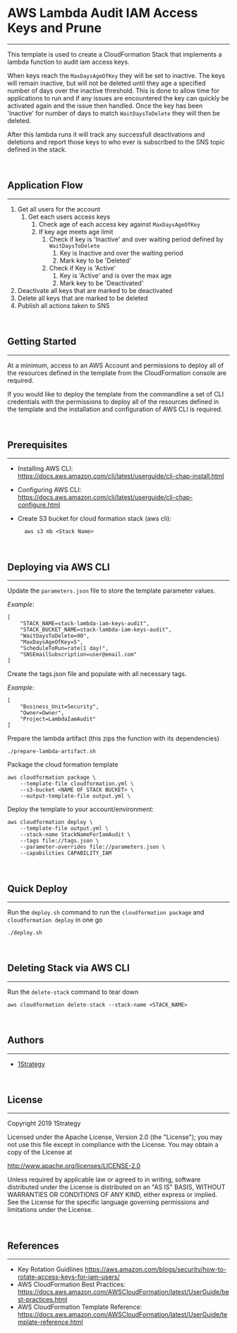 # AWS Lambda Audit IAM Access Keys and Prune
---
This template is used to create a CloudFormation Stack that implements a lambda function to audit iam access keys.

When keys reach the `MaxDaysAgeOfKey` they will be set to inactive. The keys will remain inactive, but will not be deleted until they age a specified number of days over the inactive threshold. This is done to allow time for applications to run and if any issues are encountered the key can quickly be activated again and the issue then handled. Once the key has been 'Inactive' for number of days to match `WaitDaysToDelete` they will then be deleted.

After this lambda runs it will track any successfull deactivations and deletions and report those keys to who ever is subscribed to the SNS topic defined in the stack.

<br />

## Application Flow
---
1. Get all users for the account
    1. Get each users access keys
        1. Check age of each access key against `MaxDaysAgeOfKey`
        2. If key age meets age limit
            1. Check if key is 'Inactive' and over waiting period defined by `WaitDaysToDelete`
                1. Key is Inactive and over the waiting period
                2. Mark key to be 'Deleted'
            2. Check if Key is 'Active'
                1. Key is 'Active' and is over the max age
                2. Mark key to be 'Deactivated'
2. Deactivate all keys that are marked to be deactivated
3. Delete all keys that are marked to be deleted
4. Publish all actions taken to SNS

<br />

## Getting Started
---
At a minimum, access to an AWS Account and permissions to deploy all of the resources defined in the template from the CloudFormation console are required. 

If you would like to deploy the template from the commandline a set of CLI credentials with the permissions to deploy all of the resources defined in the template and the installation and configuration of AWS CLI is required.

<br />

## Prerequisites
---
* Installing AWS CLI: https://docs.aws.amazon.com/cli/latest/userguide/cli-chap-install.html
* Configuring AWS CLI: https://docs.aws.amazon.com/cli/latest/userguide/cli-chap-configure.html
* Create S3 bucket for cloud formation stack (aws cli):
  
        aws s3 mb <Stack Name>

<br />

## Deploying via AWS CLI
---
 Update the `parameters.json` file to store the template parameter values.

*Example*:
```
[
    "STACK_NAME=stack-lambda-iam-keys-audit",
    "STACK_BUCKET_NAME=stack-lambda-iam-keys-audit",
    "WaitDaysToDelete=90",
    "MaxDaysAgeOfKey=5",
    "ScheduleToRun=rate(1 day)",
    "SNSEmailSubscription=user@email.com"
]
```

Create the tags.json file and populate with all necessary tags.

*Example*:
```
[
    "Business_Unit=Security",
    "Owner=Owner",
    "Project=LambdaIamAudit"
]
```

Prepare the lambda artifact (this zips the function with its dependencies)
```
./prepare-lambda-artifact.sh
```

Package the cloud formation template
```
aws cloudformation package \
    --template-file cloudformation.yml \
    --s3-bucket <NAME OF STACK BUCKET> \
    --output-template-file output.yml \
```

Deploy the template to your account/environment:
```
aws cloudformation deploy \
    --template-file output.yml \
    --stack-name StackNameForIamAudit \
    --tags file://tags.json \
    --parameter-overrides file://parameters.json \
    --capabilities CAPABILITY_IAM
 ```

 <br />

## Quick Deploy
---
Run the `deploy.sh` command to run the `cloudformation package` and `cloudformation deploy` in one go
```
./deploy.sh
```

  <br />

## Deleting Stack via AWS CLI
---
Run the `delete-stack` command to tear down
```
aws cloudformation delete-stack --stack-name <STACK_NAME>
```

 <br />

 ## Authors
 ---
* [1Strategy](https://www.1strategy.com)

<br />

## License
---
Copyright 2019 1Strategy

Licensed under the Apache License, Version 2.0 (the "License"); you may not use this file except in compliance with the License. You may obtain a copy of the License at

http://www.apache.org/licenses/LICENSE-2.0

Unless required by applicable law or agreed to in writing, software distributed under the License is distributed on an "AS IS" BASIS, WITHOUT WARRANTIES OR CONDITIONS OF ANY KIND, either express or implied. See the License for the specific language governing permissions and limitations under the License.

<br />

## References
---
* Key Rotation Guidlines https://aws.amazon.com/blogs/security/how-to-rotate-access-keys-for-iam-users/
* AWS CloudFormation Best Practices: https://docs.aws.amazon.com/AWSCloudFormation/latest/UserGuide/best-practices.html 
* AWS CloudFormation Template Reference: https://docs.aws.amazon.com/AWSCloudFormation/latest/UserGuide/template-reference.html 
